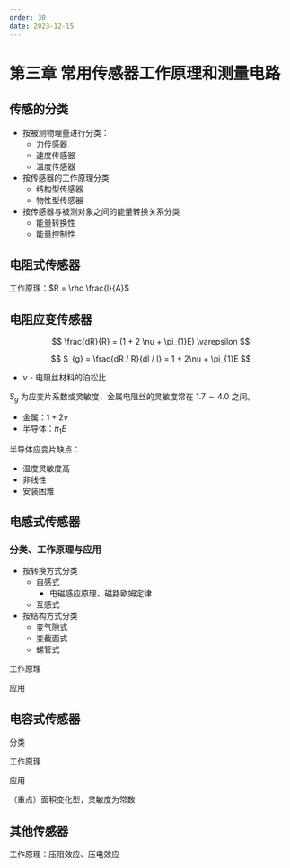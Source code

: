 ```yaml
---
order: 30
date: 2023-12-15
---
```


# 第三章 常用传感器工作原理和测量电路

## 传感的分类

- 按被测物理量进行分类：
	- 力传感器
	- 速度传感器
	- 温度传感器
- 按传感器的工作原理分类
	- 结构型传感器
	- 物性型传感器
- 按传感器与被测对象之间的能量转换关系分类
	- 能量转换性
	- 能量控制性

## 电阻式传感器

工作原理：$R = \rho \frac{l}{A}$

## 电阻应变传感器

$$
\frac{dR}{R} = (1 + 2 \nu + \pi_{1}E) \varepsilon
$$

$$
S_{g} = \frac{dR / R}{dl / l} = 1 + 2\nu + \pi_{1}E
$$

- $\nu$ - 电阻丝材料的泊松比

$S_{g}$ 为应变片系数或灵敏度，金属电阻丝的灵敏度常在 $1.7 \sim 4.0$ 之间。
- 金属：$1 + 2\nu$
- 半导体：$\pi_{1}E$

半导体应变片缺点：
- 温度灵敏度高
- 非线性
- 安装困难

## 电感式传感器

### 分类、工作原理与应用

- 按转换方式分类
	- 自感式
		- 电磁感应原理、磁路欧姆定律
	- 互感式
- 按结构方式分类
	- 变气隙式
	- 变截面式
	- 螺管式

工作原理

应用

## 电容式传感器

分类

工作原理

应用

（重点）面积变化型，灵敏度为常数

## 其他传感器

工作原理：压阻效应、压电效应
